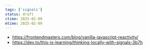 ```yaml
---
tags: ['signals']
status: draft
ctime: 2025-02-09
mtime: 2025-02-09
---
```


- https://frontendmasters.com/blog/vanilla-javascript-reactivity/
- https://dev.to/this-is-learning/thinking-locally-with-signals-3b7h
